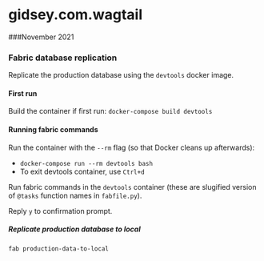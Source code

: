 # gidsey.com.wagtail

###November 2021



### Fabric database replication

Replicate the production database using the `devtools` docker image.

#### First run
Build the container if first run: `docker-compose build devtools`

#### Running fabric commands

Run the container with the `--rm` flag (so that Docker cleans up afterwards):

- `docker-compose run --rm devtools bash`
- To exit devtools container, use `Ctrl+d`

Run fabric commands in the `devtools` container (these are slugified version of `@tasks` function names in `fabfile.py`).

Reply `y` to confirmation prompt.

##### Replicate production database to local
`fab production-data-to-local`